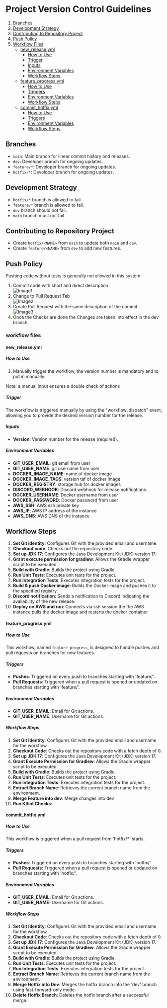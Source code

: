 # Project Version Control Guidelines

1. [Branches](#branches)
2. [Development Strategy](#development-strategy)
3. [Contributing to Repository Project](#contributing-to-repository-project)
4. [Push Policy](#push-policy)
5. [Workflow Files](#workflow-files)
   - [new_release.yml](#new_releaseyml)
      - [How to Use](#how-to-use)
      - [Trigger](#trigger)
      - [Inputs](#inputs)
      - [Environment Variables](#environment-variables)
      - [Workflow Steps](#workflow-steps)
   - [feature_progress.yml](#feature_progressyml)
      - [How to Use](#how-to-use-1)
      - [Triggers](#triggers)
      - [Environment Variables](#environment-variables-1)
      - [Workflow Steps](#workflow-steps-1)
   - [commit_hotfix.yml](#commit_hotfixyml)
      - [How to Use](#how-to-use-2)
      - [Triggers](#triggers-1)
      - [Environment Variables](#environment-variables-2)
      - [Workflow Steps](#workflow-steps-2)

## Branches

- `main`: Main branch for linear commit history and releases.
- `dev`: Developer branch for ongoing updates.
- `feature/*`: Developer branch for ongoing updates.
- `hotfix/*`: Developer branch for ongoing updates.

## Development Strategy

- `hotfix/*` branch is allowed to fail.
- `feature/*` branch is allowed to fail.
- `dev` branch should not fail.
- `main` branch must not fail.

## Contributing to Repository Project

- Create `hotfix/<NAME>` from `main` to update both `main` and `dev`.
- Create `feature/<NAME>` from `dev` to add new features.

## Push Policy

Pushing code without tests is generally not allowed in this system

1. Commit code with short and direct description \
   ![Image1](imageResources/image1.png)
2. Change to Pull Request Tab \
   ![Image2](imageResources/image2.png)
3. Create Pull Request with the same description of the commit \
   ![Image3](imageResources/image3.png)
4. Once the Checks are done the Changes are taken into effect in the dev branch.

### workflow files

#### new_release.yml

##### How to Use

1. Manually trigger the workflow, the version number is mandatory and to put in manually.

Note: a manual input ensures a double check of actions

##### Trigger

The workflow is triggered manually by using the "workflow_dispatch" event, allowing you to provide the desired version number for the release.

##### Inputs

- **Version**: Version number for the release (required).

##### Environment Variables

- **GIT_USER_EMAIL**: git email from user
- **GIT_USER_NAME**: git username from user
- **DOCKER_IMAGE_NAME**: name of docker image
- **DOCKER_IMAGE_TAGS**: version taf of docker image
- **DOCKER_REGISTRY**: storage hub for docker images
- **DISCORD_WEBHOOK**: Discord webhook for release notifications.
- **DOCKER_USERNAME**: Docker username from user
- **DOCKER_PASSWORD**: Docker password from user
- **AWS_SSH**: AWS ssh private key
- **AWS_IP**: AWS IP address of the instance
- **AWS_DNS**: AWS DNS of the instance

## Workflow Steps

1. **Set Git identity**: Configures Git with the provided email and username.
2. **Checkout code**: Checks out the repository code.
3. **Set up JDK 17**: Configures the Java Development Kit (JDK) version 17.
4. **Grant execute permission for gradlew**: Allows the Gradle wrapper script to be executed.
5. **Build with Gradle**: Builds the project using Gradle.
6. **Run Unit Tests**: Executes unit tests for the project.
7. **Run Integration Tests**: Executes integration tests for the project.
8. **Build & push Docker image**: Builds the Docker image and pushes it to the specified registry.
9. **Discord notification**: Sends a notification to Discord indicating the availability of the new release.
10. **Deploy on AWS and run**: Connects via ssh session the the AWS instance pulls the docker image and restarts the docker container

#### feature_progress.yml

##### How to Use

This workflow, named `feature progress`, is designed to handle pushes and pull requests on branches for new features.

##### Triggers

- **Pushes**: Triggered on every push to branches starting with 'feature/'.
- **Pull Requests**: Triggered when a pull request is opened or updated on branches starting with 'feature/'.

##### Environment Variables

- **GIT_USER_EMAIL**: Email for Git actions.
- **GIT_USER_NAME**: Username for Git actions.

##### Workflow Steps

1. **Set Git Identity**: Configures Git with the provided email and username for the workflow.
2. **Checkout Code**: Checks out the repository code with a fetch depth of 0.
3. **Set up JDK 17**: Configures the Java Development Kit (JDK) version 17.
4. **Grant Execute Permission for Gradlew**: Allows the Gradle wrapper script to be executed.
5. **Build with Gradle**: Builds the project using Gradle.
6. **Run Unit Tests**: Executes unit tests for the project.
7. **Run Integration Tests**: Executes integration tests for the project.
8. **Extract Branch Name**: Retrieves the current branch name from the environment.
9. **Merge Feature into dev**: Merge changes into dev
10. **Run Ktlint Checks**:

#### commit_hotfix.yml

##### How to Use

This workflow is triggered when a pull request from 'hotfix/*' starts.

##### Triggers

- **Pushes**: Triggered on every push to branches starting with 'hotfix/'.
- **Pull Requests**: Triggered when a pull request is opened or updated on branches starting with 'hotfix/'.

##### Environment Variables

- **GIT_USER_EMAIL**: Email for Git actions.
- **GIT_USER_NAME**: Username for Git actions.

##### Workflow Steps

1. **Set Git Identity**: Configures Git with the provided email and username for the workflow.
2. **Checkout Code**: Checks out the repository code with a fetch depth of 0.
3. **Set up JDK 17**: Configures the Java Development Kit (JDK) version 17.
4. **Grant Execute Permission for Gradlew**: Allows the Gradle wrapper script to be executed.
5. **Build with Gradle**: Builds the project using Gradle.
6. **Run Unit Tests**: Executes unit tests for the project.
7. **Run Integration Tests**: Executes integration tests for the project.
8. **Extract Branch Name**: Retrieves the current branch name from the environment.
9. **Merge Hotfix into Dev**: Merges the hotfix branch into the 'dev' branch using fast-forward-only mode.
10. **Delete Hotfix Branch**: Deletes the hotfix branch after a successful merge.
